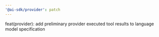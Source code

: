 ```yaml
---
'@ai-sdk/provider': patch
---
```


feat(provider): add preliminary provider executed tool results to language model specification
